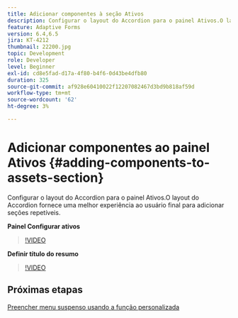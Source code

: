 ```yaml
---
title: Adicionar componentes à seção Ativos
description: Configurar o layout do Accordion para o painel Ativos.O layout do Accordion fornece uma melhor experiência ao usuário final para adicionar seções repetíveis.
feature: Adaptive Forms
version: 6.4,6.5
jira: KT-4212
thumbnail: 22200.jpg
topic: Development
role: Developer
level: Beginner
exl-id: cd8e5fad-d17a-4f80-b4f6-0d43be4dfb80
duration: 325
source-git-commit: af928e60410022f12207082467d3bd9b818af59d
workflow-type: tm+mt
source-wordcount: '62'
ht-degree: 3%

---
```


# Adicionar componentes ao painel Ativos {#adding-components-to-assets-section}

Configurar o layout do Accordion para o painel Ativos.O layout do Accordion fornece uma melhor experiência ao usuário final para adicionar seções repetíveis.

**Painel Configurar ativos**

>[!VIDEO](https://video.tv.adobe.com/v/22200?quality=12&learn=on)

**Definir título do resumo**
>[!VIDEO](https://video.tv.adobe.com/v/28387?quality=12&learn=on)

## Próximas etapas

[Preencher menu suspenso usando a função personalizada](./using-custom-functions-and-code-editor.md)
